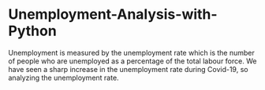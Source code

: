 # Unemployment-Analysis-with-Python
Unemployment is measured by the unemployment rate which is the number of people who are unemployed as a percentage of the total labour force. We have seen a sharp increase in the unemployment rate during Covid-19, so analyzing the unemployment rate.    
